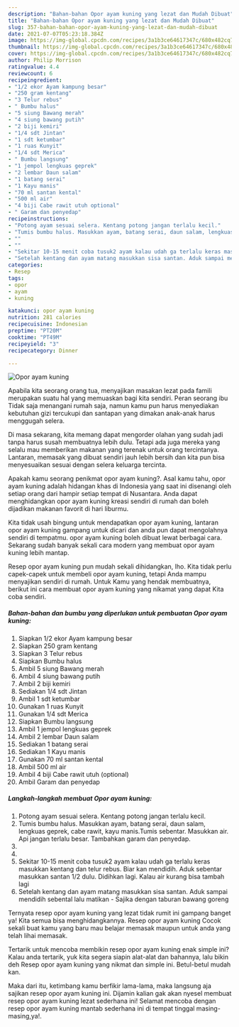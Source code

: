 ```yaml
---
description: "Bahan-bahan Opor ayam kuning yang lezat dan Mudah Dibuat"
title: "Bahan-bahan Opor ayam kuning yang lezat dan Mudah Dibuat"
slug: 357-bahan-bahan-opor-ayam-kuning-yang-lezat-dan-mudah-dibuat
date: 2021-07-07T05:23:18.384Z
image: https://img-global.cpcdn.com/recipes/3a1b3ce64617347c/680x482cq70/opor-ayam-kuning-foto-resep-utama.jpg
thumbnail: https://img-global.cpcdn.com/recipes/3a1b3ce64617347c/680x482cq70/opor-ayam-kuning-foto-resep-utama.jpg
cover: https://img-global.cpcdn.com/recipes/3a1b3ce64617347c/680x482cq70/opor-ayam-kuning-foto-resep-utama.jpg
author: Philip Morrison
ratingvalue: 4.4
reviewcount: 6
recipeingredient:
- "1/2 ekor Ayam kampung besar"
- "250 gram kentang"
- "3 Telur rebus"
- " Bumbu halus"
- "5 siung Bawang merah"
- "4 siung bawang putih"
- "2 biji kemiri"
- "1/4 sdt Jintan"
- "1 sdt ketumbar"
- "1 ruas Kunyit"
- "1/4 sdt Merica"
- " Bumbu langsung"
- "1 jempol lengkuas geprek"
- "2 lembar Daun salam"
- "1 batang serai"
- "1 Kayu manis"
- "70 ml santan kental"
- "500 ml air"
- "4 biji Cabe rawit utuh optional"
- " Garam dan penyedap"
recipeinstructions:
- "Potong ayam sesuai selera. Kentang potong jangan terlalu kecil."
- "Tumis bumbu halus. Masukkan ayam, batang serai, daun salam, lengkuas geprek, cabe rawit, kayu manis.Tumis sebentar. Masukkan air. Api jangan terlalu besar. Tambahkan garam dan penyedap."
- ""
- ""
- "Sekitar 10-15 menit coba tusuk2 ayam kalau udah ga terlalu keras masukkan kentang dan telur rebus. Biar kan mendidih. Aduk sebentar masukkan santan 1/2 dulu. Didihkan lagi. Kalau air kurang bisa tambah lagi"
- "Setelah kentang dan ayam matang masukkan sisa santan. Aduk sampai mendidih sebental lalu matikan Sajika dengan taburan bawang goreng"
categories:
- Resep
tags:
- opor
- ayam
- kuning

katakunci: opor ayam kuning 
nutrition: 281 calories
recipecuisine: Indonesian
preptime: "PT20M"
cooktime: "PT49M"
recipeyield: "3"
recipecategory: Dinner

---
```



![Opor ayam kuning](https://img-global.cpcdn.com/recipes/3a1b3ce64617347c/680x482cq70/opor-ayam-kuning-foto-resep-utama.jpg)

Apabila kita seorang orang tua, menyajikan masakan lezat pada famili merupakan suatu hal yang memuaskan bagi kita sendiri. Peran seorang ibu Tidak saja menangani rumah saja, namun kamu pun harus menyediakan kebutuhan gizi tercukupi dan santapan yang dimakan anak-anak harus menggugah selera.

Di masa  sekarang, kita memang dapat mengorder olahan yang sudah jadi tanpa harus susah membuatnya lebih dulu. Tetapi ada juga mereka yang selalu mau memberikan makanan yang terenak untuk orang tercintanya. Lantaran, memasak yang dibuat sendiri jauh lebih bersih dan kita pun bisa menyesuaikan sesuai dengan selera keluarga tercinta. 



Apakah kamu seorang penikmat opor ayam kuning?. Asal kamu tahu, opor ayam kuning adalah hidangan khas di Indonesia yang saat ini disenangi oleh setiap orang dari hampir setiap tempat di Nusantara. Anda dapat menghidangkan opor ayam kuning kreasi sendiri di rumah dan boleh dijadikan makanan favorit di hari liburmu.

Kita tidak usah bingung untuk mendapatkan opor ayam kuning, lantaran opor ayam kuning gampang untuk dicari dan anda pun dapat mengolahnya sendiri di tempatmu. opor ayam kuning boleh dibuat lewat berbagai cara. Sekarang sudah banyak sekali cara modern yang membuat opor ayam kuning lebih mantap.

Resep opor ayam kuning pun mudah sekali dihidangkan, lho. Kita tidak perlu capek-capek untuk membeli opor ayam kuning, tetapi Anda mampu menyajikan sendiri di rumah. Untuk Kamu yang hendak membuatnya, berikut ini cara membuat opor ayam kuning yang nikamat yang dapat Kita coba sendiri.

<!--inarticleads1-->

##### Bahan-bahan dan bumbu yang diperlukan untuk pembuatan Opor ayam kuning:

1. Siapkan 1/2 ekor Ayam kampung besar
1. Siapkan 250 gram kentang
1. Siapkan 3 Telur rebus
1. Siapkan  Bumbu halus
1. Ambil 5 siung Bawang merah
1. Ambil 4 siung bawang putih
1. Ambil 2 biji kemiri
1. Sediakan 1/4 sdt Jintan
1. Ambil 1 sdt ketumbar
1. Gunakan 1 ruas Kunyit
1. Gunakan 1/4 sdt Merica
1. Siapkan  Bumbu langsung
1. Ambil 1 jempol lengkuas geprek
1. Ambil 2 lembar Daun salam
1. Sediakan 1 batang serai
1. Sediakan 1 Kayu manis
1. Gunakan 70 ml santan kental
1. Ambil 500 ml air
1. Ambil 4 biji Cabe rawit utuh (optional)
1. Ambil  Garam dan penyedap




<!--inarticleads2-->

##### Langkah-langkah membuat Opor ayam kuning:

1. Potong ayam sesuai selera. Kentang potong jangan terlalu kecil.
1. Tumis bumbu halus. Masukkan ayam, batang serai, daun salam, lengkuas geprek, cabe rawit, kayu manis.Tumis sebentar. Masukkan air. Api jangan terlalu besar. Tambahkan garam dan penyedap.
1. 
1. 
1. Sekitar 10-15 menit coba tusuk2 ayam kalau udah ga terlalu keras masukkan kentang dan telur rebus. Biar kan mendidih. Aduk sebentar masukkan santan 1/2 dulu. Didihkan lagi. Kalau air kurang bisa tambah lagi
1. Setelah kentang dan ayam matang masukkan sisa santan. Aduk sampai mendidih sebental lalu matikan - Sajika dengan taburan bawang goreng




Ternyata resep opor ayam kuning yang lezat tidak rumit ini gampang banget ya! Kita semua bisa menghidangkannya. Resep opor ayam kuning Cocok sekali buat kamu yang baru mau belajar memasak maupun untuk anda yang telah lihai memasak.

Tertarik untuk mencoba membikin resep opor ayam kuning enak simple ini? Kalau anda tertarik, yuk kita segera siapin alat-alat dan bahannya, lalu bikin deh Resep opor ayam kuning yang nikmat dan simple ini. Betul-betul mudah kan. 

Maka dari itu, ketimbang kamu berfikir lama-lama, maka langsung aja sajikan resep opor ayam kuning ini. Dijamin kalian gak akan nyesel membuat resep opor ayam kuning lezat sederhana ini! Selamat mencoba dengan resep opor ayam kuning mantab sederhana ini di tempat tinggal masing-masing,ya!.

